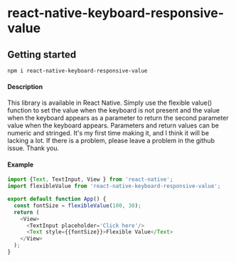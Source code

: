 # react-native-keyboard-responsive-value

## Getting started

```bash
npm i react-native-keyboard-responsive-value
```
#### Description
This library is available in React Native.
Simply use the flexible value() function to set the value when the keyboard is not present and the value when the keyboard appears as a parameter to return the second parameter value when the keyboard appears.
Parameters and return values can be numeric and stringed.
It's my first time making it, and I think it will be lacking a lot.
If there is a problem, please leave a problem in the github issue.
Thank you.

#### Example

```js
import {Text, TextInput, View } from 'react-native';
import flexibleValue from 'react-native-keyboard-responsive-value';

export default function App() {
  const fontSize = flexibleValue(100, 30);
  return (
    <View>
      <TextInput placeholder='Click here'/>
      <Text style={{fontSize}}>Flexible Value</Text>
    </View>
  );
}
```

